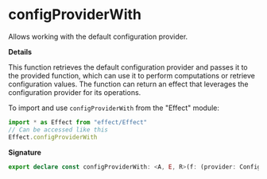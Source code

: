 # configProviderWith

Allows working with the default configuration provider.

**Details**

This function retrieves the default configuration provider and passes it to
the provided function, which can use it to perform computations or retrieve
configuration values. The function can return an effect that leverages the
configuration provider for its operations.

To import and use `configProviderWith` from the "Effect" module:

```ts
import * as Effect from "effect/Effect"
// Can be accessed like this
Effect.configProviderWith
```

**Signature**

```ts
export declare const configProviderWith: <A, E, R>(f: (provider: ConfigProvider) => Effect<A, E, R>) => Effect<A, E, R>
```
